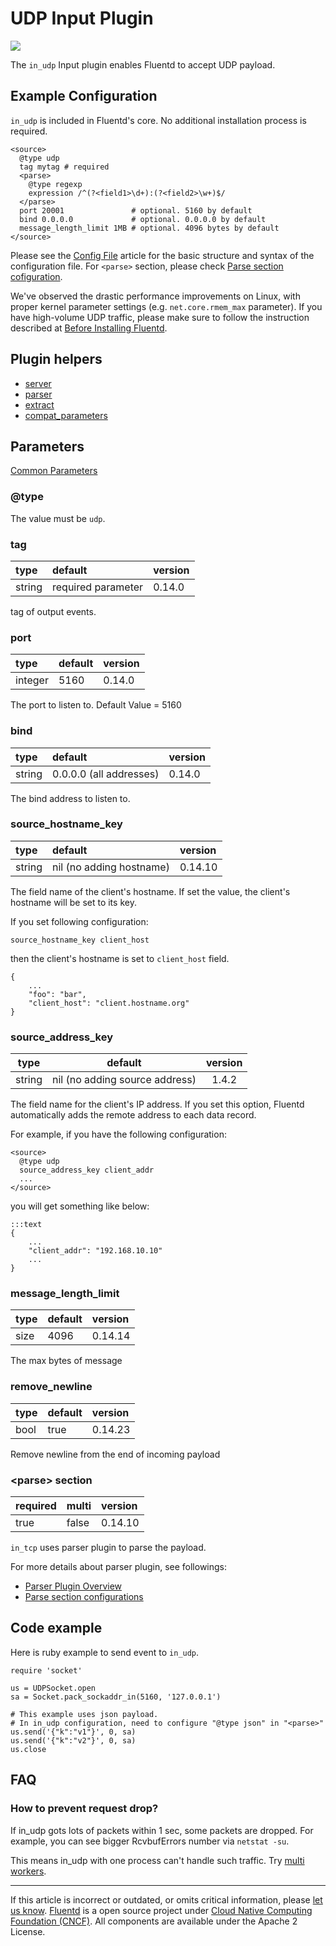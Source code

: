 # UDP Input Plugin

![](/images/plugins/input/udp.png)

The `in_udp` Input plugin enables Fluentd to accept UDP payload.


## Example Configuration

`in_udp` is included in Fluentd's core. No additional installation
process is required.

```
<source>
  @type udp
  tag mytag # required
  <parse>
    @type regexp
    expression /^(?<field1>\d+):(?<field2>\w+)$/
  </parse>
  port 20001               # optional. 5160 by default
  bind 0.0.0.0             # optional. 0.0.0.0 by default
  message_length_limit 1MB # optional. 4096 bytes by default
</source>
```

Please see the [Config File](/configuration/config-file.md) article for the basic
structure and syntax of the configuration file. For `<parse>` section,
please check [Parse section cofiguration](/configuration/parse-section.md).

We've observed the drastic performance improvements on Linux, with
proper kernel parameter settings (e.g. `net.core.rmem_max`
parameter). If you have high-volume UDP traffic, please make sure to
follow the instruction described at [Before Installing Fluentd](/install/before-install.md).


## Plugin helpers

-   [server](/developer/api-plugin-helper-server.md)
-   [parser](/developer/api-plugin-helper-parser.md)
-   [extract](/developer/api-plugin-helper-extract.md)
-   [compat\_parameters](/developer/api-plugin-helper-compat_parameters.md)


## Parameters

[Common Parameters](/configuration/plugin-common-parameters.md)

### @type

The value must be `udp`.


### tag

| type   | default            | version |
|:-------|:-------------------|:--------|
| string | required parameter | 0.14.0  |

tag of output events.


### port

| type    | default | version |
|:--------|:--------|:--------|
| integer | 5160    | 0.14.0  |

The port to listen to. Default Value = 5160


### bind

| type   | default                 | version |
|:-------|:------------------------|:--------|
| string | 0.0.0.0 (all addresses) | 0.14.0  |

The bind address to listen to.


### source\_hostname\_key

| type   | default                  | version |
|:-------|:-------------------------|:--------|
| string | nil (no adding hostname) | 0.14.10 |

The field name of the client's hostname. If set the value, the client's
hostname will be set to its key.

If you set following configuration:

```
source_hostname_key client_host
```

then the client's hostname is set to `client_host` field.

```
{
    ...
    "foo": "bar",
    "client_host": "client.hostname.org"
}
```

### source\_address\_key

| type   | default                        | version |
|:------:|:------------------------------:|:-------:|
| string | nil (no adding source address) | 1.4.2   |

The field name for the client's IP address. If you set this option,
Fluentd automatically adds the remote address to each data record.

For example, if you have the following configuration:

    <source>
      @type udp
      source_address_key client_addr
      ...
    </source>

you will get something like below:

    :::text
    {
        ...
        "client_addr": "192.168.10.10"
        ...
    }


### message\_length\_limit

| type | default | version |
|:-----|:--------|:--------|
| size | 4096    | 0.14.14 |

The max bytes of message


### remove\_newline

| type | default | version |
|:-----|:--------|:--------|
| bool | true    | 0.14.23 |

Remove newline from the end of incoming payload


### &lt;parse&gt; section

| required | multi | version |
|:---------|:------|:--------|
| true     | false | 0.14.10 |

`in_tcp` uses parser plugin to parse the payload.

For more details about parser plugin, see followings:

-   [Parser Plugin Overview](/plugins/parser/README.md)
-   [Parse section configurations](/configuration/parse-section.md)


## Code example

Here is ruby example to send event to `in_udp`.

```
require 'socket'

us = UDPSocket.open
sa = Socket.pack_sockaddr_in(5160, '127.0.0.1')

# This example uses json payload.
# In in_udp configuration, need to configure "@type json" in "<parse>"
us.send('{"k":"v1"}', 0, sa)
us.send('{"k":"v2"}', 0, sa)
us.close
```


## FAQ


### How to prevent request drop?

If in\_udp gots lots of packets within 1 sec, some packets are dropped.
For example, you can see bigger RcvbufErrors number via `netstat -su`.

This means in\_udp with one process can't handle such traffic. Try
[multi workers](/deployment/multi-process-workers.md).


------------------------------------------------------------------------

If this article is incorrect or outdated, or omits critical information, please [let us know](https://github.com/fluent/fluentd-docs-gitbook/issues?state=open).
[Fluentd](http://www.fluentd.org/) is a open source project under [Cloud Native Computing Foundation (CNCF)](https://cncf.io/). All components are available under the Apache 2 License.
